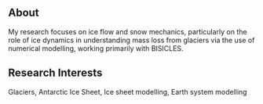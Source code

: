 ## About

My research focuses on ice flow and snow mechanics, particularly on the role of ice dynamics in understanding mass loss from glaciers via the use of numerical modelling, working primarily with BISICLES.

## Research Interests

Glaciers, Antarctic Ice Sheet, Ice sheet modelling, Earth system modelling
